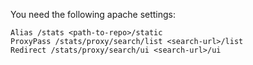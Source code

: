 You need the following apache settings:

    Alias /stats <path-to-repo>/static
    ProxyPass /stats/proxy/search/list <search-url>/list
    Redirect /stats/proxy/search/ui <search-url>/ui


